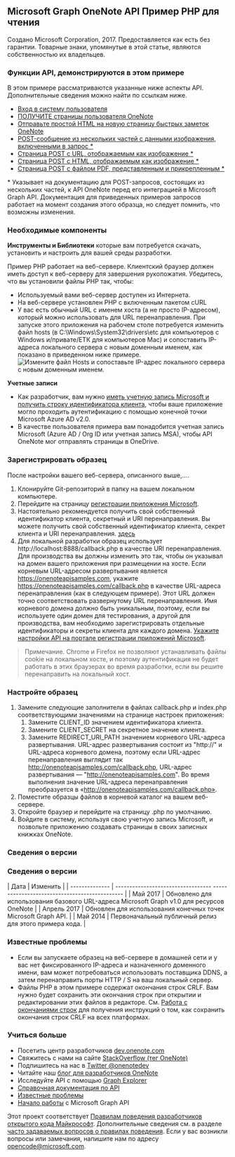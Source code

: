 Microsoft Graph OneNote API Пример PHP для чтения
---------------------------------------------

Создано Microsoft Corporation, 2017. Предоставляется как есть без гарантии. Товарные знаки, упомянутые в этой статье, являются собственностью их владельцев.

### Функции API, демонстрируются в этом примере

В этом примере рассматриваются указанные ниже аспекты API. Дополнительные сведения можно найти по ссылкам ниже.

-	[Вход в систему пользователя](https://developer.microsoft.com/ru-ru/graph/docs/authorization/app_authorization)
-	[ПОЛУЧИТЕ страницы пользователя OneNote](https://developer.microsoft.com/ru-ru/graph/docs/api-reference/beta/api/page_get)
-	[Отправьте простой HTML на новую страницу быстрых заметок OneNote](https://developer.microsoft.com/ru-ru/graph/docs/api-reference/beta/api/notes_post_pages)
-	[POST-сообщение из нескольких частей с данными изображения, включенными в запрос \*](http://msdn.microsoft.com/ru-ru/library/office/dn575432.aspx)
-	[Страница POST с URL, отображаемым как изображение \*](http://msdn.microsoft.com/ru-ru/library/office/dn575431.aspx)
-	[Страница POST с HTML, отображаемым как изображение \*](http://msdn.microsoft.com/ru-ru/library/office/dn575432.aspx)
-	[Страница POST с файлом PDF, представленным и прикрепленным \*](http://msdn.microsoft.com/ru-ru/library/office/dn655137.aspx)

\* Указывает на документацию для POST-запросов, состоящих из нескольких частей, к API OneNote перед его интеграцией в Microsoft Graph API. Документация для приведенных примеров запросов работает на момент создания этого образца, но следует помнить, что возможны изменения.

### Необходимые компоненты

**Инструменты и Библиотеки** которые вам потребуется скачать, установить и настроить для вашей среды разработки.

Пример PHP работает на веб-сервере. Клиентский браузер должен иметь доступ к веб-серверу для завершения рукопожатия. Убедитесь, что вы установили файлы PHP так, чтобы:

-	Используемый вами веб-сервер доступен из Интернета.
-	На веб-сервере установлен PHP с включенным пакетом cURL  
-	У вас есть обычный URL с именем хоста (а не просто IP-адресом), который можно использовать для URL перенаправления. При запуске этого приложения на рабочем столе потребуется изменить файл hosts (в C:\\Windows\\System32\\drivers\\etc для компьютеров с Windows и/привате/ЕТК для компьютеров Mac) и сопоставить IP-адреса локального сервера с новым доменным именем, как показано в приведенном ниже примере. ![Измените файл Hosts и сопоставьте IP-адрес локального сервера с новым доменным именем.](images/HostsFile.png)

**Учетные записи**

-	Как разработчик, вам нужно [иметь учетную запись Microsoft и получить строку идентификатора клиента](http://msdn.microsoft.com/ru-ru/library/office/dn575426.aspx), чтобы ваше приложение могло проходить аутентификацию с помощью конечной точки Microsoft Azure AD v2.0.
-	В качестве пользователя примера вам понадобится учетная запись Microsoft (Azure AD / Org ID или учетная запись MSA), чтобы API OneNote мог отправлять страницы в OneDrive.

### Зарегистрировать образец

После настройки вашего веб-сервера, описанного выше,....

1.	Клонируйте Git-репозиторий в папку на вашем локальном компьютере.
2.	Перейдите на страницу [регистрации приложения Microsoft](https://account.live.com/developers/applications/index).
3.	Настоятельно рекомендуется получить свой собственный идентификатор клиента, секретный и URI перенаправления. Вы можете получить свой собственный идентификатор клиента, секрет клиента и URI перенаправления. [здесь](http://developer.microsoft.com/ru-ru/graph/docs/authorization/auth_register_app_v2)
4.	Для локальной разработки образец использует http://localhost:8888/callback.php в качестве URI перенаправления. Для производства вы должны изменить это так, чтобы он указывал на домен вашего приложения при размещении на хосте. Если корневым URL-адресом развертывания является https://onenoteapisamples.com, укажите https://onenoteapisamples.com/callback.php в качестве URL-адреса перенаправления (как в следующем примере). Этот URL должен точно соответствовать развернутому URL перенаправления. Имя корневого домена должно быть уникальным, поэтому, если вы используете один домен для тестирования, а другой для производства, вам необходимо зарегистрировать отдельные идентификаторы и секреты клиента для каждого домена. [Укажите настройки API на портале регистрации приложений Microsoft](images/OneNoteMSAScreen.png). 
>Примечание. Chrome и Firefox не позволяют устанавливать файлы cookie на локальном хосте, и поэтому аутентификация не будет работать в этих браузерах во время разработки, если вы решите перенаправить на локальный хост.

### Настройте образец

1.	Замените следующие заполнители в файлах callback.php и index.php соответствующими значениями на странице настроек приложения:
	1.	Замените CLIENT\_ID значением идентификатора клиента.
	2.	Замените CLIENT\_SECRET на секретное значение клиента.
	3.	Замените REDIRECT\_URI\_PATH значением корневого URL-адреса развертывания. URL-адрес развертывания состоит из "http://" и URL-адреса корневого домена, поэтому если URL-адрес перенаправления выглядит так http://onenoteapisamples.com/callback.php, URL-адрес развертывания — "http://onenoteapisamples.com". Во время выполнения значение URL-адреса перенаправления преобразуется в «http://onenoteapisamples.com/callback.php».
2.	Поместите образцы файлов в корневой каталог на вашем веб-сервере.
3.	Откройте браузер и перейдите на страницу .php по умолчанию.
4.	Войдите в систему, используя свою учетную запись Microsoft, и позвольте приложению создавать страницы в своих записных книжках OneNote.

### Сведения о версии


### Сведения о версии

| Дата | Изменить |
| -------------- | ---------------------------------- ---------------------------------------------- |
| Май 2017 | Обновлено для использования базового URL-адреса Microsoft Graph v1.0 для ресурсов OneNote |
| Апрель 2017 | Обновлен для использования конечных точек Microsoft Graph API. |
| Май 2014 | Первоначальный публичный релиз для этого примера кода. |

### Известные проблемы

-	Если вы запускаете образец на веб-сервере в домашней сети и у вас нет фиксированного IP-адреса и назначенного доменного имени, вам может потребоваться использовать поставщика DDNS, а затем перенаправить порты HTTP / S на ваш локальный сервер.
-	Файлы PHP в этом примере содержат окончания строк CRLF. Вам нужно будет сохранить эти окончания строк при открытии и редактировании этих файлов в редакторе. См. [Работа с окончаниями строк](https://help.github.com/articles/dealing-with-line-endings#platform-all) для получения инструкций о том, как сохранить окончания строк CRLF на всех платформах.

### Учиться больше

-	Посетить центр разработчиков [dev.onenote.com](http://dev.onenote.com)
-	Свяжитесь с нами на сайте [StackOverflow (тег OneNote)](http://go.microsoft.com/fwlink/?LinkID=390182)
-	Подпишитесь на нас в [Twitter @onenotedev](http://www.twitter.com/onenotedev)
-	Читайте наш [блог для разработчиков OneNote](http://go.microsoft.com/fwlink/?LinkID=390183)
-	Исследуйте API с помощью [Graph Explorer](https://developer.microsoft.com/ru-ru/graph/graph-explorer)
-	[Справочная документация по API](https://developer.microsoft.com/ru-ru/graph/docs/api-reference/beta/resources/notes)
-	[Известные проблемы](https://developer.microsoft.com/ru-ru/graph/docs/overview/release_notes)
-	[Начало работы](https://developer.microsoft.com/ru-ru/graph/docs/get-started/get-started) с Microsoft Graph API

Этот проект соответствует [Правилам поведения разработчиков открытого кода Майкрософт](https://opensource.microsoft.com/codeofconduct/). Дополнительные сведения см. в разделе [часто задаваемых вопросов о правилах поведения](https://opensource.microsoft.com/codeofconduct/faq/). Если у вас возникли вопросы или замечания, напишите нам по адресу [opencode@microsoft.com](mailto:opencode@microsoft.com).
